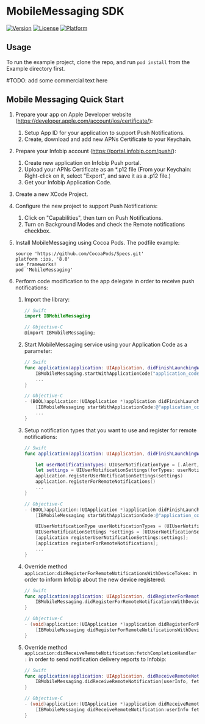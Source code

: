 # MobileMessaging SDK

[![Version](https://img.shields.io/cocoapods/v/MobileMessaging.svg?style=flat)](http://cocoapods.org/pods/MobileMessaging)
[![License](https://img.shields.io/cocoapods/l/MobileMessaging.svg?style=flat)](http://cocoapods.org/pods/MobileMessaging)
[![Platform](https://img.shields.io/cocoapods/p/MobileMessaging.svg?style=flat)](http://cocoapods.org/pods/MobileMessaging)

## Usage

To run the example project, clone the repo, and run `pod install` from the Example directory first.

#TODO: add some commercial text here

## Mobile Messaging Quick Start
1. Prepare your app on  Apple Developer website (https://developer.apple.com/account/ios/certificate/):
	1. Setup App ID for your application to support Push Notifications.
	2. Create, download and add new APNs Certificate to your Keychain.
2. Prepare your Infobip account (https://portal.infobip.com/push/):
	1. Create new application on Infobip Push portal.
	2. Upload your APNs Certificate as an *.p12 file (From your Keychain: Right-click on it, select "Export", and save it as a .p12 file.)
	3. Get your Infobip Application Code.
3. Create a new XCode Project.
4. Configure the new project to support Push Notifications:
	1. Click on "Capabilities", then turn on Push Notifications.
	2. Turn on Background Modes and check the Remote notifications checkbox.
5. Install MobileMessaging using Cocoa Pods. The podfile example:

	```
	source 'https://github.com/CocoaPods/Specs.git'
	platform :ios, '8.0'
	use_frameworks!
	pod 'MobileMessaging'
	```
6. Perform code modification to the app delegate in order to receive push notifications:
	1. Import the library:

		```swift
		// Swift
		import IBMobileMessaging
		```

		```objective-c
		// Objective-C
		@import IBMobileMessaging;
		```
	2. Start MobileMessaging service using your Application Code as a parameter:

		```swift
		// Swift
		func application(application: UIApplication, didFinishLaunchingWithOptions launchOptions: [NSObject: AnyObject]?) -> Bool {
			IBMobileMessaging.startWithApplicationCode("application_code")
			...
		}	
		```

		```objective-c
		// Objective-C
		- (BOOL)application:(UIApplication *)application didFinishLaunchingWithOptions:(NSDictionary *)launchOptions {
			[IBMobileMessaging startWithApplicationCode:@"application_code"];
			...
		}
		```
	3. Setup notification types that you want to use and register for remote notifications:

		```swift
		// Swift
		func application(application: UIApplication, didFinishLaunchingWithOptions launchOptions: [NSObject: AnyObject]?) -> Bool {         		IBMobileMessaging.startWithApplicationCode("application_code")

			let userNotificationTypes: UIUserNotificationType = [.Alert, .Badge, .Sound]
			let settings = UIUserNotificationSettings(forTypes: userNotificationTypes, categories: nil)
			application.registerUserNotificationSettings(settings)
			application.registerForRemoteNotifications()
			...
		}
		```

		```objective-c
		// Objective-C
		- (BOOL)application:(UIApplication *)application didFinishLaunchingWithOptions:(NSDictionary *)launchOptions {
			[IBMobileMessaging startWithApplicationCode:@"application_code"];

			UIUserNotificationType userNotificationTypes = (UIUserNotificationTypeAlert | UIUserNotificationTypeBadge | UIUserNotificationTypeSound);
			UIUserNotificationSettings *settings = [UIUserNotificationSettings settingsForTypes:userNotificationTypes categories:nil];
			[application registerUserNotificationSettings:settings];
			[application registerForRemoteNotifications];
			...
		}
		```
	4. Override method `application:didRegisterForRemoteNotificationsWithDeviceToken:` in order to inform Infobip about the new device registered:

		```swift
		// Swift
		func application(application: UIApplication, didRegisterForRemoteNotificationsWithDeviceToken deviceToken: NSData) {
			IBMobileMessaging.didRegisterForRemoteNotificationsWithDeviceToken(deviceToken)
		}
		```

		```objective-c
		// Objective-C
		- (void)application:(UIApplication *)application didRegisterForRemoteNotificationsWithDeviceToken:(NSData *)deviceToken {
			[IBMobileMessaging didRegisterForRemoteNotificationsWithDeviceToken:deviceToken];
		}
		```
	5. Override method `application:didReceiveRemoteNotification:fetchCompletionHandler:` in order to send notification delivery reports to Infobip:

		```swift
		// Swift
		func application(application: UIApplication, didReceiveRemoteNotification userInfo: [NSObject : AnyObject], fetchCompletionHandler completionHandler: (UIBackgroundFetchResult) -> Void) {
			IBMobileMessaging.didReceiveRemoteNotification(userInfo, fetchCompletionHandler: completionHandler)
		}
		```

		```objective-c
		// Objective-C
		- (void)application:(UIApplication *)application didReceiveRemoteNotification:(NSDictionary *)userInfo fetchCompletionHandler:(void (^)(UIBackgroundFetchResult result))completionHandler {
			[IBMobileMessaging didReceiveRemoteNotification:userInfo fetchCompletionHandler:completionHandler];
		}
		```
